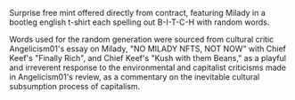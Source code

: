 Surprise free mint offered directly from contract, featuring Milady in a bootleg english t-shirt each spelling out B-I-T-C-H with random words.

Words used for the random generation were sourced from cultural critic Angelicism01's essay on Milady, "NO MILADY NFTS, NOT NOW" with Chief Keef's "Finally Rich", and Chief Keef's "Kush with them Beans," as a playful and irreverent response to the environmental and capitalist criticisms made in Angelicism01's review, as a commentary on the inevitable cultural subsumption process of capitalism.